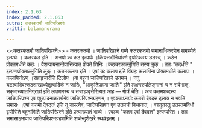 ```yaml
---
index: 2.1.63
index_padded: 2.1.063
sutra: कतरकतमौ जातिपरिप्रश्ने
vritti: balamanorama

---
```

<<कतरकतमौ जातिपरिप्रश्ने>> - कतरकतमौ । जातिपरिप्रश्ने गम्ये कतरकतमो समानाधिकरणेन समस्येते इत्यर्थः । कतरकठ इति । अनयो कः कठ इत्यर्थः ।किंयत्तदोर्निर्धारणे द्वयोरेकस्य डतरच् । कठेन प्रोक्तमधीते कठः । वैशम्पायनान्तेवासित्वात् प्रोक्ते णिनिः ।कठचरकाल्लु॑गिति तस्य लुक् । ततः "तदधीते " इत्यणःप्रोक्ताल्लु॑गिति लुक् । कतमकलाप इति । एषां कः कलाप इति विग्रहः कलापिना प्रोक्तमधीते कलापः ।कलापिनोऽण् ।सब्राहृचारी॑ति टिलोपः ।वा बहूनां जातिपरिप्रश्ने डतमच् । ननु घटत्वादिवत्कठशाखाध्येतृत्वादिकं न जातिः, "आकृतिग्रहणा जातिः" इति लक्षणस्यलिङ्गानां च न सर्वभाक्, सकृदाख्यातनिग्र्राह्रा॑ इति लक्षणमस्य च तत्राऽप्रवृत्तेरित्यत आह — गोत्रं चेति । अत्र कतमशब्दस्य जातिपरिप्रश्न एव व्युत्पादनातरार्थमेव जातिपरिप्रश्नग्रहणम् । एवञ्चाऽनयोः कतरो देवदत्त इत्यत्र न भवति समासः ।एषां कतमो देवदत्तः॑ इति तु नास्त्येव, जातिपरिप्रश्न एव डतमचो विधानात् । वस्तुतस्तु डतरतमविधौ द्वयोरिति बहूनामिति जातिपरिप्रश्ने इति प्रत्याख्यातं भाष्ये । एवञ्च "कतम एषां देवदत्त" इत्यप्यस्ति । तत्र समासाऽभावाय जातिपरिप्रश्नग्रहणमिति शब्देन्दुशेखरे स्थ#इतम् ।